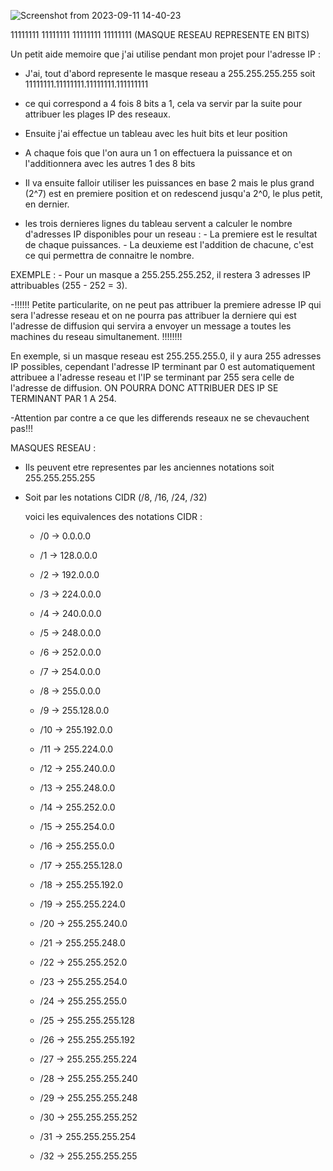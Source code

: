 
![Screenshot from 2023-09-11 14-40-23](https://github.com/mcreus/NetPractice/assets/124189787/26a97fcb-889f-450a-b7ba-dc157c2245dd)


11111111 11111111 11111111 11111111 (MASQUE RESEAU REPRESENTE EN BITS)

Un petit aide memoire que j'ai utilise pendant mon projet pour l'adresse IP :

- J'ai, tout d'abord represente le masque reseau a 255.255.255.255 soit 11111111.11111111.11111111.111111111

- ce qui correspond a 4 fois 8 bits a 1, cela va servir par la suite pour attribuer les plages IP des reseaux.

- Ensuite j'ai effectue un tableau avec les huit bits et leur position

- A chaque fois que l'on aura un 1 on effectuera la puissance et on l'additionnera avec les autres 1 des 8 bits

- Il va ensuite falloir utiliser les puissances en base 2 mais le plus grand (2^7) est en premiere position et on redescend jusqu'a 2^0, le plus petit, en dernier.

- les trois dernieres lignes du tableau servent a calculer le nombre d'adresses IP disponibles pour un reseau :
      - La premiere est le resultat de chaque puissances.
      - La deuxieme est l'addition de chacune, c'est ce qui permettra de connaitre le nombre.

EXEMPLE :
    - Pour un masque a 255.255.255.252, il restera 3 adresses IP attribuables (255 - 252 = 3).

-!!!!!! Petite particularite, on ne peut pas attribuer la premiere adresse IP qui sera l'adresse reseau et on ne pourra pas attribuer la derniere qui est l'adresse de diffusion
  qui servira a envoyer un message a toutes les machines du reseau simultanement. !!!!!!!!

En exemple, si un masque reseau est 255.255.255.0, il y aura 255 adresses IP possibles, cependant l'adresse IP terminant par 0 est automatiquement attribuee a l'adresse
reseau et l'IP se terminant par 255 sera celle de l'adresse de diffusion. ON POURRA DONC ATTRIBUER DES IP SE TERMINANT PAR 1 A 254.

-Attention par contre a ce que les differends reseaux ne se chevauchent pas!!!


MASQUES RESEAU :
- Ils peuvent etre representes par les anciennes notations soit 255.255.255.255
- Soit par les notations CIDR (/8, /16, /24, /32)


  voici les equivalences des notations CIDR :
  - /0 -> 0.0.0.0
  - /1 -> 128.0.0.0
  - /2 -> 192.0.0.0
  - /3 -> 224.0.0.0
  - /4 -> 240.0.0.0
  - /5 -> 248.0.0.0
  - /6 -> 252.0.0.0
  - /7 -> 254.0.0.0
  - /8 -> 255.0.0.0
 
  - /9 -> 255.128.0.0
  - /10 -> 255.192.0.0
  - /11 -> 255.224.0.0
  - /12 -> 255.240.0.0
  - /13 -> 255.248.0.0
  - /14 -> 255.252.0.0
  - /15 -> 255.254.0.0
  - /16 -> 255.255.0.0
 
  - /17 -> 255.255.128.0
  - /18 -> 255.255.192.0
  - /19 -> 255.255.224.0
  - /20 -> 255.255.240.0
  - /21 -> 255.255.248.0
  - /22 -> 255.255.252.0
  - /23 -> 255.255.254.0
  - /24 -> 255.255.255.0
 
  - /25 -> 255.255.255.128
  - /26 -> 255.255.255.192
  - /27 -> 255.255.255.224
  - /28 -> 255.255.255.240
  - /29 -> 255.255.255.248
  - /30 -> 255.255.255.252
  - /31 -> 255.255.255.254
  - /32 -> 255.255.255.255
